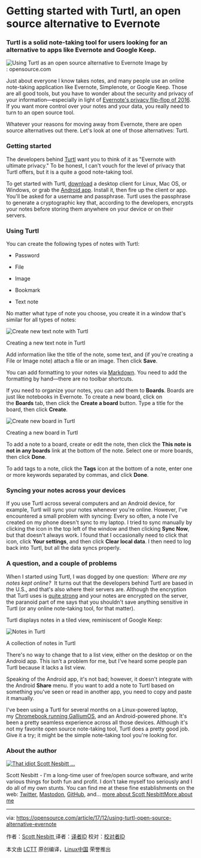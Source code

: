 Getting started with Turtl, an open source alternative to Evernote
============================================================

### Turtl is a solid note-taking tool for users looking for an alternative to apps like Evernote and Google Keep.

![Using Turtl as an open source alternative to Evernote](https://opensource.com/sites/default/files/styles/image-full-size/public/lead-images/BUS_brainstorm_island_520px.png?itok=6IUPyxkY "Using Turtl as an open source alternative to Evernote")
Image by : opensource.com

Just about everyone I know takes notes, and many people use an online note-taking application like Evernote, Simplenote, or Google Keep. Those are all good tools, but you have to wonder about the security and privacy of your information—especially in light of [Evernote's privacy flip-flop of 2016][11]. If you want more control over your notes and your data, you really need to turn to an open source tool.

Whatever your reasons for moving away from Evernote, there are open source alternatives out there. Let's look at one of those alternatives: Turtl.

### Getting started

The developers behind [Turtl][12] want you to think of it as "Evernote with ultimate privacy." To be honest, I can't vouch for the level of privacy that Turtl offers, but it is a quite a good note-taking tool.

To get started with Turtl, [download][13] a desktop client for Linux, Mac OS, or Windows, or grab the [Android app][14]. Install it, then fire up the client or app. You'll be asked for a username and passphrase. Turtl uses the passphrase to generate a cryptographic key that, according to the developers, encrypts your notes before storing them anywhere on your device or on their servers.

### Using Turtl

You can create the following types of notes with Turtl:

*   Password

*   File

*   Image

*   Bookmark

*   Text note

No matter what type of note you choose, you create it in a window that's similar for all types of notes:


![Create new text note with Turtl](https://opensource.com/sites/default/files/images/life-uploads/turtl-new-note-520.png "Creating a new text note with Turtl")

Creating a new text note in Turtl

Add information like the title of the note, some text, and (if you're creating a File or Image note) attach a file or an image. Then click **Save**.

You can add formatting to your notes via [Markdown][15]. You need to add the formatting by hand—there are no toolbar shortcuts.

If you need to organize your notes, you can add them to **Boards**. Boards are just like notebooks in Evernote. To create a new board, click on the **Boards** tab, then click the **Create a board** button. Type a title for the board, then click **Create**.


![Create new board in Turtl](https://opensource.com/sites/default/files/images/life-uploads/turtl-boards-520.png "Creating a new Turtl board")

Creating a new board in Turtl

To add a note to a board, create or edit the note, then click the **This note is not in any boards** link at the bottom of the note. Select one or more boards, then click **Done**.

To add tags to a note, click the **Tags** icon at the bottom of a note, enter one or more keywords separated by commas, and click **Done**.

### Syncing your notes across your devices

If you use Turtl across several computers and an Android device, for example, Turtl will sync your notes whenever you're online. However, I've encountered a small problem with syncing: Every so often, a note I've created on my phone doesn't sync to my laptop. I tried to sync manually by clicking the icon in the top left of the window and then clicking **Sync Now**, but that doesn't always work. I found that I occasionally need to click that icon, click **Your settings**, and then click **Clear local data**. I then need to log back into Turtl, but all the data syncs properly.

### A question, and a couple of problems

When I started using Turtl, I was dogged by one question:  _Where are my notes kept online?_  It turns out that the developers behind Turtl are based in the U.S., and that's also where their servers are. Although the encryption that Turtl uses is [quite strong][16] and your notes are encrypted on the server, the paranoid part of me says that you shouldn't save anything sensitive in Turtl (or any online note-taking tool, for that matter).

Turtl displays notes in a tiled view, reminiscent of Google Keep:


![Notes in Turtl](https://opensource.com/sites/default/files/images/life-uploads/turtl-notes-520.png "Collection of notes in Turtl")

A collection of notes in Turtl

There's no way to change that to a list view, either on the desktop or on the Android app. This isn't a problem for me, but I've heard some people pan Turtl because it lacks a list view.

Speaking of the Android app, it's not bad; however, it doesn't integrate with the Android **Share** menu. If you want to add a note to Turtl based on something you've seen or read in another app, you need to copy and paste it manually.

I've been using a Turtl for several months on a Linux-powered laptop, my [Chromebook running GalliumOS][17], and an Android-powered phone. It's been a pretty seamless experience across all those devices. Although it's not my favorite open source note-taking tool, Turtl does a pretty good job. Give it a try; it might be the simple note-taking tool you're looking for.


### About the author

 [![That idiot Scott Nesbitt ...](https://opensource.com/sites/default/files/styles/profile_pictures/public/scottn-cropped.jpg?itok=q4T2J4Ai)][18] 
 
 Scott Nesbitt - I'm a long-time user of free/open source software, and write various things for both fun and profit. I don't take myself too seriously and I do all of my own stunts. You can find me at these fine establishments on the web: [Twitter][5], [Mastodon][6], [GitHub][7], and... [more about Scott Nesbitt][8][More about me][9]

--------------------------------------------------------------------------------

via: https://opensource.com/article/17/12/using-turtl-open-source-alternative-evernote

作者：[Scott Nesbitt ][a]
译者：[译者ID](https://github.com/译者ID)
校对：[校对者ID](https://github.com/校对者ID)

本文由 [LCTT](https://github.com/LCTT/TranslateProject) 原创编译，[Linux中国](https://linux.cn/) 荣誉推出

[a]:https://opensource.com/users/scottnesbitt
[1]:https://opensource.com/file/378346
[2]:https://opensource.com/file/378351
[3]:https://opensource.com/file/378356
[4]:https://opensource.com/article/17/12/using-turtl-open-source-alternative-evernote?rate=Kktl8DSEAXzwIGppn0PS4KuSpZv3Qbk0fuiilnplrnE
[5]:http://www.twitter.com/ScottWNesbitt
[6]:https://mastodon.social/@scottnesbitt
[7]:https://github.com/ScottWNesbitt
[8]:https://opensource.com/users/scottnesbitt
[9]:https://opensource.com/users/scottnesbitt
[10]:https://opensource.com/user/14925/feed
[11]:https://blog.evernote.com/blog/2016/12/15/evernote-revisits-privacy-policy/
[12]:https://turtlapp.com/
[13]:https://turtlapp.com/download/
[14]:https://turtlapp.com/download/
[15]:https://en.wikipedia.org/wiki/Markdown
[16]:https://turtlapp.com/docs/security/encryption-specifics/
[17]:https://opensource.com/article/17/4/linux-chromebook-gallium-os
[18]:https://opensource.com/users/scottnesbitt
[19]:https://opensource.com/users/scottnesbitt
[20]:https://opensource.com/users/scottnesbitt
[21]:https://opensource.com/article/17/12/using-turtl-open-source-alternative-evernote#comments
[22]:https://opensource.com/tags/alternatives
